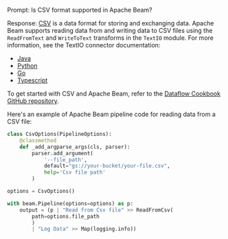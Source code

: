 Prompt:
Is CSV format supported in Apache Beam?

Response:
[CSV](https://en.wikipedia.org/wiki/Comma-separated_values) is a data format for storing and exchanging data. Apache Beam supports reading data from and writing data to CSV files using the `ReadFromText` and `WriteToText` transforms in the `TextIO` module. For more information, see the TextIO connector documentation:
* [Java](https://beam.apache.org/releases/javadoc/current/org/apache/beam/sdk/io/TextIO.html)
* [Python](https://beam.apache.org/releases/pydoc/current/apache_beam.io.textio.html)
* [Go](https://pkg.go.dev/github.com/cd-paliv/beam-fork/sdks/v3/go/pkg/beam/io/textio)
* [Typescript](https://github.com/apache/beam/blob/master/sdks/typescript/src/apache_beam/io/textio.ts)

To get started with CSV and Apache Beam, refer to the [Dataflow Cookbook GitHub repository](https://github.com/GoogleCloudPlatform/dataflow-cookbook).

Here's an example of Apache Beam pipeline code for reading data from a CSV file:

```python
class CsvOptions(PipelineOptions):
    @classmethod
    def _add_argparse_args(cls, parser):
        parser.add_argument(
            '--file_path',
            default="gs://your-bucket/your-file.csv",
            help='Csv file path'
        )

options = CsvOptions()

with beam.Pipeline(options=options) as p:
    output = (p | "Read from Csv file" >> ReadFromCsv(
        path=options.file_path
        )
        | "Log Data" >> Map(logging.info))

```
